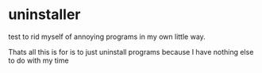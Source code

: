 # uninstaller
test to rid myself of annoying programs in my own little way.

Thats all this is for is to just uninstall programs because I have nothing else to do with my time
